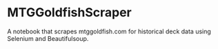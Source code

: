 # MTGGoldfishScraper
A notebook that scrapes mtggoldfish.com for historical deck data using Selenium and Beautifulsoup.
